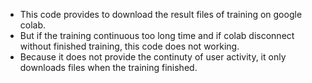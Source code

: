 - This code provides to download the result files of training on google colab.
- But if the training continuous too long time and if colab disconnect without finished training, this code does not working.
- Because it does not provide the continuty of user activity, it only downloads files when the training finished.
